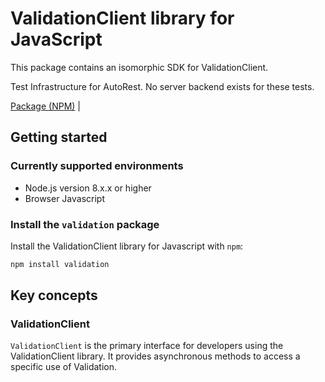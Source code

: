 # ValidationClient library for JavaScript

This package contains an isomorphic SDK for ValidationClient.

Test Infrastructure for AutoRest. No server backend exists for these tests.

[Package (NPM)](https://www.npmjs.com/package/validation) |

## Getting started

### Currently supported environments

- Node.js version 8.x.x or higher
- Browser Javascript


### Install the `validation` package

Install the ValidationClient library for Javascript with `npm`:

```bash
npm install validation
```


## Key concepts

### ValidationClient

`ValidationClient` is the primary interface for developers using the ValidationClient library. It provides asynchronous methods to access a specific use of Validation.